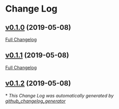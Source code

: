 # Change Log

## [v0.1.0](https://github.com/sysbot/goreleaser_test/tree/v0.1.0) (2019-05-08)
[Full Changelog](https://github.com/sysbot/goreleaser_test/compare/v0.1.1...v0.1.0)

## [v0.1.1](https://github.com/sysbot/goreleaser_test/tree/v0.1.1) (2019-05-08)
[Full Changelog](https://github.com/sysbot/goreleaser_test/compare/v0.1.2...v0.1.1)

## [v0.1.2](https://github.com/sysbot/goreleaser_test/tree/v0.1.2) (2019-05-08)


\* *This Change Log was automatically generated by [github_changelog_generator](https://github.com/skywinder/Github-Changelog-Generator)*